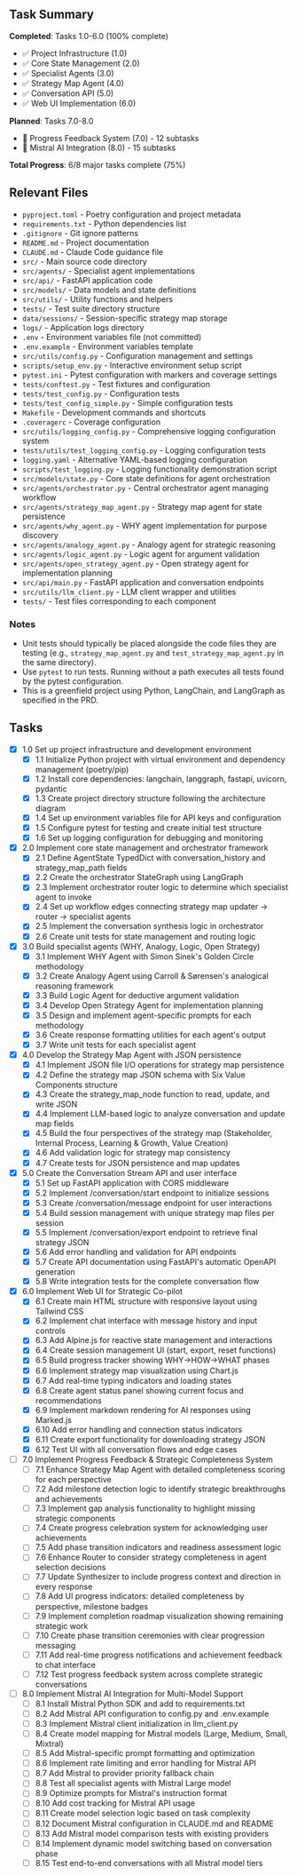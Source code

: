 ## Task Summary

**Completed**: Tasks 1.0-6.0 (100% complete)
- ✅ Project Infrastructure (1.0)
- ✅ Core State Management (2.0)
- ✅ Specialist Agents (3.0)
- ✅ Strategy Map Agent (4.0)
- ✅ Conversation API (5.0)
- ✅ Web UI Implementation (6.0)

**Planned**: Tasks 7.0-8.0
- 🚧 Progress Feedback System (7.0) - 12 subtasks
- 🚧 Mistral AI Integration (8.0) - 15 subtasks

**Total Progress**: 6/8 major tasks complete (75%)

## Relevant Files

- `pyproject.toml` - Poetry configuration and project metadata
- `requirements.txt` - Python dependencies list
- `.gitignore` - Git ignore patterns
- `README.md` - Project documentation
- `CLAUDE.md` - Claude Code guidance file
- `src/` - Main source code directory
- `src/agents/` - Specialist agent implementations
- `src/api/` - FastAPI application code
- `src/models/` - Data models and state definitions
- `src/utils/` - Utility functions and helpers
- `tests/` - Test suite directory structure
- `data/sessions/` - Session-specific strategy map storage
- `logs/` - Application logs directory
- `.env` - Environment variables file (not committed)
- `.env.example` - Environment variables template
- `src/utils/config.py` - Configuration management and settings
- `scripts/setup_env.py` - Interactive environment setup script
- `pytest.ini` - Pytest configuration with markers and coverage settings
- `tests/conftest.py` - Test fixtures and configuration
- `tests/test_config.py` - Configuration tests
- `tests/test_config_simple.py` - Simple configuration tests
- `Makefile` - Development commands and shortcuts
- `.coveragerc` - Coverage configuration
- `src/utils/logging_config.py` - Comprehensive logging configuration system
- `tests/utils/test_logging_config.py` - Logging configuration tests
- `logging.yaml` - Alternative YAML-based logging configuration
- `scripts/test_logging.py` - Logging functionality demonstration script
- `src/models/state.py` - Core state definitions for agent orchestration
- `src/agents/orchestrator.py` - Central orchestrator agent managing workflow
- `src/agents/strategy_map_agent.py` - Strategy map agent for state persistence
- `src/agents/why_agent.py` - WHY agent implementation for purpose discovery
- `src/agents/analogy_agent.py` - Analogy agent for strategic reasoning
- `src/agents/logic_agent.py` - Logic agent for argument validation
- `src/agents/open_strategy_agent.py` - Open strategy agent for implementation planning
- `src/api/main.py` - FastAPI application and conversation endpoints
- `src/utils/llm_client.py` - LLM client wrapper and utilities
- `tests/` - Test files corresponding to each component

### Notes

- Unit tests should typically be placed alongside the code files they are testing (e.g., `strategy_map_agent.py` and `test_strategy_map_agent.py` in the same directory).
- Use `pytest` to run tests. Running without a path executes all tests found by the pytest configuration.
- This is a greenfield project using Python, LangChain, and LangGraph as specified in the PRD.

## Tasks

- [x] 1.0 Set up project infrastructure and development environment
  - [x] 1.1 Initialize Python project with virtual environment and dependency management (poetry/pip)
  - [x] 1.2 Install core dependencies: langchain, langgraph, fastapi, uvicorn, pydantic
  - [x] 1.3 Create project directory structure following the architecture diagram
  - [x] 1.4 Set up environment variables file for API keys and configuration
  - [x] 1.5 Configure pytest for testing and create initial test structure
  - [x] 1.6 Set up logging configuration for debugging and monitoring

- [x] 2.0 Implement core state management and orchestrator framework
  - [x] 2.1 Define AgentState TypedDict with conversation_history and strategy_map_path fields
  - [x] 2.2 Create the orchestrator StateGraph using LangGraph
  - [x] 2.3 Implement orchestrator router logic to determine which specialist agent to invoke
  - [x] 2.4 Set up workflow edges connecting strategy map updater → router → specialist agents
  - [x] 2.5 Implement the conversation synthesis logic in orchestrator
  - [x] 2.6 Create unit tests for state management and routing logic

- [x] 3.0 Build specialist agents (WHY, Analogy, Logic, Open Strategy)
  - [x] 3.1 Implement WHY Agent with Simon Sinek's Golden Circle methodology
  - [x] 3.2 Create Analogy Agent using Carroll & Sørensen's analogical reasoning framework
  - [x] 3.3 Build Logic Agent for deductive argument validation
  - [x] 3.4 Develop Open Strategy Agent for implementation planning
  - [x] 3.5 Design and implement agent-specific prompts for each methodology
  - [x] 3.6 Create response formatting utilities for each agent's output
  - [x] 3.7 Write unit tests for each specialist agent

- [x] 4.0 Develop the Strategy Map Agent with JSON persistence
  - [x] 4.1 Implement JSON file I/O operations for strategy map persistence
  - [x] 4.2 Define the strategy map JSON schema with Six Value Components structure
  - [x] 4.3 Create the strategy_map_node function to read, update, and write JSON
  - [x] 4.4 Implement LLM-based logic to analyze conversation and update map fields
  - [x] 4.5 Build the four perspectives of the strategy map (Stakeholder, Internal Process, Learning & Growth, Value Creation)
  - [x] 4.6 Add validation logic for strategy map consistency
  - [x] 4.7 Create tests for JSON persistence and map updates

- [x] 5.0 Create the Conversation Stream API and user interface
  - [x] 5.1 Set up FastAPI application with CORS middleware
  - [x] 5.2 Implement /conversation/start endpoint to initialize sessions
  - [x] 5.3 Create /conversation/message endpoint for user interactions
  - [x] 5.4 Build session management with unique strategy map files per session
  - [x] 5.5 Implement /conversation/export endpoint to retrieve final strategy JSON
  - [x] 5.6 Add error handling and validation for API endpoints
  - [x] 5.7 Create API documentation using FastAPI's automatic OpenAPI generation
  - [x] 5.8 Write integration tests for the complete conversation flow

- [x] 6.0 Implement Web UI for Strategic Co-pilot
  - [x] 6.1 Create main HTML structure with responsive layout using Tailwind CSS
  - [x] 6.2 Implement chat interface with message history and input controls
  - [x] 6.3 Add Alpine.js for reactive state management and interactions
  - [x] 6.4 Create session management UI (start, export, reset functions)
  - [x] 6.5 Build progress tracker showing WHY→HOW→WHAT phases
  - [x] 6.6 Implement strategy map visualization using Chart.js
  - [x] 6.7 Add real-time typing indicators and loading states
  - [x] 6.8 Create agent status panel showing current focus and recommendations
  - [x] 6.9 Implement markdown rendering for AI responses using Marked.js
  - [x] 6.10 Add error handling and connection status indicators
  - [x] 6.11 Create export functionality for downloading strategy JSON
  - [x] 6.12 Test UI with all conversation flows and edge cases

- [ ] 7.0 Implement Progress Feedback & Strategic Completeness System
  - [ ] 7.1 Enhance Strategy Map Agent with detailed completeness scoring for each perspective
  - [ ] 7.2 Add milestone detection logic to identify strategic breakthroughs and achievements
  - [ ] 7.3 Implement gap analysis functionality to highlight missing strategic components
  - [ ] 7.4 Create progress celebration system for acknowledging user achievements
  - [ ] 7.5 Add phase transition indicators and readiness assessment logic
  - [ ] 7.6 Enhance Router to consider strategy completeness in agent selection decisions
  - [ ] 7.7 Update Synthesizer to include progress context and direction in every response
  - [ ] 7.8 Add UI progress indicators: detailed completeness by perspective, milestone badges
  - [ ] 7.9 Implement completion roadmap visualization showing remaining strategic work
  - [ ] 7.10 Create phase transition ceremonies with clear progression messaging
  - [ ] 7.11 Add real-time progress notifications and achievement feedback to chat interface
  - [ ] 7.12 Test progress feedback system across complete strategic conversations

- [ ] 8.0 Implement Mistral AI Integration for Multi-Model Support
  - [ ] 8.1 Install Mistral Python SDK and add to requirements.txt
  - [ ] 8.2 Add Mistral API configuration to config.py and .env.example
  - [ ] 8.3 Implement Mistral client initialization in llm_client.py
  - [ ] 8.4 Create model mapping for Mistral models (Large, Medium, Small, Mixtral)
  - [ ] 8.5 Add Mistral-specific prompt formatting and optimization
  - [ ] 8.6 Implement rate limiting and error handling for Mistral API
  - [ ] 8.7 Add Mistral to provider priority fallback chain
  - [ ] 8.8 Test all specialist agents with Mistral Large model
  - [ ] 8.9 Optimize prompts for Mistral's instruction format
  - [ ] 8.10 Add cost tracking for Mistral API usage
  - [ ] 8.11 Create model selection logic based on task complexity
  - [ ] 8.12 Document Mistral configuration in CLAUDE.md and README
  - [ ] 8.13 Add Mistral model comparison tests with existing providers
  - [ ] 8.14 Implement dynamic model switching based on conversation phase
  - [ ] 8.15 Test end-to-end conversations with all Mistral model tiers